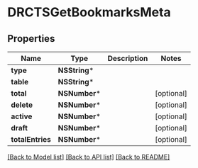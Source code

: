 # DRCTSGetBookmarksMeta

## Properties
Name | Type | Description | Notes
------------ | ------------- | ------------- | -------------
**type** | **NSString*** |  | 
**table** | **NSString*** |  | 
**total** | **NSNumber*** |  | [optional] 
**delete** | **NSNumber*** |  | [optional] 
**active** | **NSNumber*** |  | [optional] 
**draft** | **NSNumber*** |  | [optional] 
**totalEntries** | **NSNumber*** |  | [optional] 

[[Back to Model list]](../README.md#documentation-for-models) [[Back to API list]](../README.md#documentation-for-api-endpoints) [[Back to README]](../README.md)


